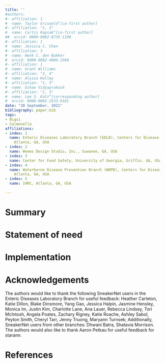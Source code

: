 ```yaml
---
title: ''
#authors:
#- affiliation: 1
#  name: Taylor Griswold^[co-first author]
#- affiliation: "1, 2"
#  name: Curtis Kapsak^[co-first author]
##  orcid: 0000-0002-8735-1190
#- affiliation: 1
#  name: Jessica C. Chen
#- affiliation: 3
#  name: Henk C. den Bakker
#  orcid: 0000-0002-4086-1580
#- affiliation: 1
#  name: Grant Williams
#- affiliation: "2, 4"
#  name: Alyssa Kelley
#- affiliation: "1, 5"
#  name: Eshaw Vidyaprakash
#- affiliation: "1, 3"
#  name: Lee S. Katz^[corresponding author]
#  orcid: 0000-0002-2533-9161
date: "20 September, 2021"
bibliography: paper.bib
tags:
- Bigsi
- Salmonella
affiliations:
- index: 1
  name: Enteric Diseases Laboratory Branch (EDLB), Centers for Disease Control and Prevention,
    Atlanta, GA, USA
- index: 2
  name: Weems Design Studio, Inc., Suwanee, GA, USA
- index: 3
  name: Center for Food Safety, University of Georgia, Griffin, GA, USA
- index: 4
  name: Waterborne Disease Prevention Branch (WDPB), Centers for Disease Control and Prevention,
    Atlanta, GA, USA
- index: 5
  name: IHRC, Atlanta, GA, USA
  
---
```


# Summary

# Statement of need

# Implementation

# Acknowledgements

The authors would like to thank the following SneakerNet users in the Enteric Diseases Laboratory Branch for useful feedback: Heather Carleton, Katie Dillon, Blake Dinsmore, Yang Gao, Jessica Halpin, Jasmine Hensley, Monica Im, Justin Kim, Charlotte Lane, Ana Lauer, Rebecca Lindsey, Tori McIntosh, Angela Poates, Zachary Rigney, Katie Roache, Ashley Sabol, Peyton Smith, Cheryl Tarr, Jenny Truong, Maryann Turnsek; Additionally, SneakerNet users from other branches: Dhwani Batra, Shatavia Morrison. The authors would also like to thank Aaron Petkau for useful feedback for staramr.

# References

<!-- this section is automatically populated from paper.bib -->

